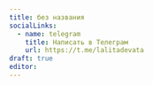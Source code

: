 ```yaml
---
title: без названия
socialLinks:
  - name: telegram
    title: Написать в Телеграм
    url: https://t.me/lalitadevata
draft: true
editor:
---
```

